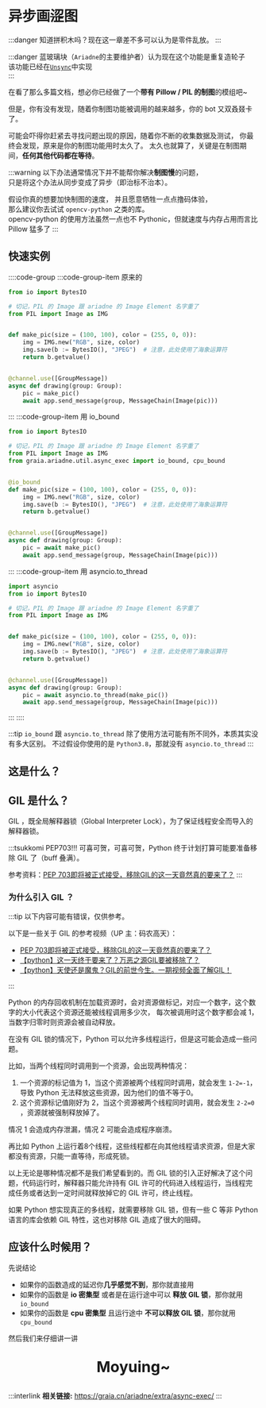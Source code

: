 # 异步画~~涩~~图

:::danger
知道拼积木吗？现在这一章差不多可以认为是零件乱放。
:::

:::danger
蓝玻璃块（`Ariadne`的主要维护者）认为现在这个功能是重复造轮子  
该功能已经在[`Unsync`](https://pypi.org/project/unsync/)中实现  
:::

在看了那么多篇文档，想必你已经做了一个**带有 Pillow / PIL 的制图**的模组吧~

但是，你有没有发现，随着你制图功能被调用的越来越多，你的 bot 又双叒叕卡了。

可能会吓得你赶紧去寻找问题出现的原因，随着你不断的收集数据及测试，
你最终会发现，原来是你的制图功能用时太久了。
太久也就算了，关键是在制图期间，**任何其他代码都在等待**。

:::warning
以下办法通常情况下并不能帮你解决**制图慢**的问题，  
只是将这个办法从同步变成了异步（即治标不治本）。

假设你真的想要加快制图的速度，
并且愿意牺牲一点点撸码体验，  
那么建议你去试试 `opencv-python` 之类的库。<br /><curtain> opencv-python 的使用方法虽然一点也不 Pythonic，但就速度与内存占用而言比 Pillow 猛多了</curtain>
:::

## 快速实例

::::code-group
:::code-group-item 原来的

```python
from io import BytesIO

# 切记，PIL 的 Image 跟 ariadne 的 Image Element 名字重了
from PIL import Image as IMG


def make_pic(size = (100, 100), color = (255, 0, 0)):
    img = IMG.new("RGB", size, color)
    img.save(b := BytesIO(), "JPEG")  # 注意，此处使用了海象运算符
    return b.getvalue()


@channel.use([GroupMessage])
async def drawing(group: Group):
    pic = make_pic()
    await app.send_message(group, MessageChain(Image(pic)))

```

:::
:::code-group-item 用 io_bound

```python
from io import BytesIO

# 切记，PIL 的 Image 跟 ariadne 的 Image Element 名字重了
from PIL import Image as IMG
from graia.ariadne.util.async_exec import io_bound, cpu_bound


@io_bound
def make_pic(size = (100, 100), color = (255, 0, 0)):
    img = IMG.new("RGB", size, color)
    img.save(b := BytesIO(), "JPEG")  # 注意，此处使用了海象运算符
    return b.getvalue()


@channel.use([GroupMessage])
async def drawing(group: Group):
    pic = await make_pic()
    await app.send_message(group, MessageChain(Image(pic)))
```

:::
:::code-group-item 用 asyncio.to_thread

```python
import asyncio
from io import BytesIO

# 切记，PIL 的 Image 跟 ariadne 的 Image Element 名字重了
from PIL import Image as IMG


def make_pic(size = (100, 100), color = (255, 0, 0)):
    img = IMG.new("RGB", size, color)
    img.save(b := BytesIO(), "JPEG")  # 注意，此处使用了海象运算符
    return b.getvalue()


@channel.use([GroupMessage])
async def drawing(group: Group):
    pic = await asyncio.to_thread(make_pic())
    await app.send_message(group, MessageChain(Image(pic)))
```

:::
::::

:::tip
`io_bound` 跟 `asyncio.to_thread` 除了使用方法可能有所不同外，本质其实没有多大区别。
不过假设你使用的是 `Python3.8`，那就没有 `asyncio.to_thread`
:::

## 这是什么？

<loading />

## GIL 是什么？

GIL ，既全局解释器锁（Global Interpreter Lock），为了保证线程安全而导入的解释器锁。

:::tsukkomi PEP703!!!
可喜可贺，可喜可贺，Python 终于计划打算可能要准备移除 GIL 了（buff 叠满）。

参考资料：[PEP 703即将被正式接受，移除GIL的这一天竟然真的要来了？](https://www.bilibili.com/video/BV1ph4y1c7ue)
:::

### 为什么引入 GIL ？

:::tip
以下内容可能有错误，仅供参考。

以下是一些关于 GIL 的参考视频（UP 主：码农高天）：

- [PEP 703即将被正式接受，移除GIL的这一天竟然真的要来了？](https://www.bilibili.com/video/BV1ph4y1c7ue)
- [【python】这一天终于要来了？万恶之源GIL要被移除了？](https://www.bilibili.com/video/BV1Hs4y1t7PK)
- [【python】天使还是魔鬼？GIL的前世今生。一期视频全面了解GIL！](https://www.bilibili.com/video/BV1za411t7dR)

:::

Python 的内存回收机制在加载资源时，会对资源做标记，对应一个数字，这个数字的大小代表这个资源还能被线程调用多少次，
每次被调用时这个数字都会减 1，当数字归零时则资源会被自动释放。

在没有 GIL 锁的情况下，Python 可以允许多线程运行，但是这可能会造成一些问题。

比如，当两个线程同时调用到一个资源，会出现两种情况：

1. 一个资源的标记值为 1，当这个资源被两个线程同时调用，就会发生 `1-2=-1`，导致 Python 无法释放这些资源，因为他们的值不等于0。
2. 这个资源标记值刚好为 2，当这个资源被两个线程同时调用，就会发生 `2-2=0` ，资源就被强制释放掉了。

情况 1 会造成内存泄漏，情况 2 可能会造成程序崩溃。

再比如 Python 上运行着8个线程，这些线程都在向其他线程请求资源，但是大家都没有资源，只能一直等待，形成死锁。

以上无论是哪种情况都不是我们希望看到的。而 GIL 锁的引入正好解决了这个问题，代码运行时，解释器只能允许持有
GIL 许可的代码进入线程运行，当线程完成任务或者达到一定时间就释放掉它的 GIL 许可，终止线程。

如果 Python 想实现真正的多线程，就需要移除 GIL 锁，但有一些 C 等非 Python 语言的库会依赖 GIL
特性，这也对移除 GIL 造成了很大的阻碍。

## 应该什么时候用？

先说结论

- 如果你的函数造成的延迟你**几乎感觉不到**，那你就直接用
- 如果你的函数是 **io 密集型** 或者是在运行途中可以 **释放 GIL 锁**，那你就用 `io_bound`
- 如果你的函数是 **cpu 密集型** 且运行途中 **不可以释放 GIL 锁**，那你就用 `cpu_bound`

然后我们来仔细讲一讲

<p align="center" style="font-size: 30px"><strong>Moyuing~</strong></p>

<loading />

:::interlink
**相关链接:** <https://graia.cn/ariadne/extra/async-exec/>
:::
